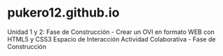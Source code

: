 # pukero12.github.io
Unidad 1 y 2: Fase de Construcción - Crear un OVI en formato WEB con HTML5 y CSS3 Espacio de Interacción Actividad Colaborativa - Fase de Construcción
